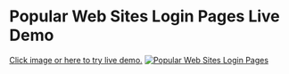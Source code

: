 # Popular Web Sites Login Pages Live Demo
<a href="https://live-demo.whoamam1.repl.co/"> Click image or here to try live demo.</a>
<a href="https://live-demo.whoamam1.repl.co/">
<img src="https://raw.githubusercontent.com/cyber-4444/Popular-Web-Sites-Login-Pages/master/Popular-Web-Sites-Login-Pages.jpg" alt="Popular Web Sites Login Pages" />
</a>


